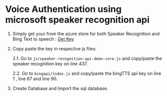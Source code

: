 # Voice Authentication using microsoft speaker recognition api

1. Simply get your from the azure store for both Speaker Recognition and Bing Text to speech :
[Get Key](https://azure.microsoft.com/en-in/services/cognitive-services/speaker-recognition/)

2. Copy paste the key in respective js files:

      2.1.  Go to `js/speaker-recognition-api-demo-core.js` and copy/paste the speaker recognition key on line 437.
      
      2.2.  Go to  `bingapi/index.js` and copy/paste the bingTTS api key on line 1 , line 67 and line 90.
     
3. Create Database and Import the sql database.   
